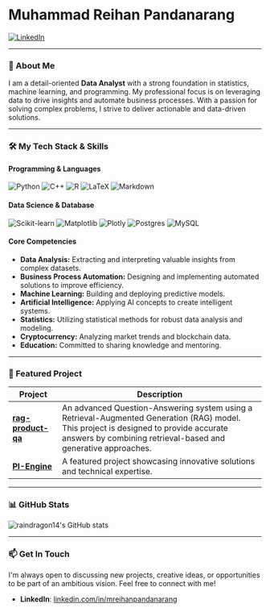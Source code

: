 # Muhammad Reihan Pandanarang

<a href="https://www.linkedin.com/in/mreihanpandanarang"><img src="https://img.shields.io/badge/linkedin-%230077B5.svg?style=for-the-badge&logo=linkedin&logoColor=white" alt="LinkedIn"/></a>

---

### 👋 About Me

I am a detail-oriented **Data Analyst** with a strong foundation in statistics, machine learning, and programming. My professional focus is on leveraging data to drive insights and automate business processes. With a passion for solving complex problems, I strive to deliver actionable and data-driven solutions.

---

### 🛠️ My Tech Stack & Skills

#### Programming & Languages
<img src="https://img.shields.io/badge/python-3670A0?style=for-the-badge&logo=python&logoColor=ffdd54" alt="Python" /> <img src="https://img.shields.io/badge/c++-%2300599C.svg?style=for-the-badge&logo=c%2B%2B&logoColor=white" alt="C++" /> <img src="https://img.shields.io/badge/r-%23276DC3.svg?style=for-the-badge&logo=r&logoColor=white" alt="R" /> <img src="https://img.shields.io/badge/latex-%23008080.svg?style=for-the-badge&logo=latex&logoColor=white" alt="LaTeX" /> <img src="https://img.shields.io/badge/markdown-%23000000.svg?style=for-the-badge&logo=markdown&logoColor=white" alt="Markdown" />

#### Data Science & Database
<img src="https://img.shields.io/badge/scikit--learn-%23F7931E.svg?style=for-the-badge&logo=scikit-learn&logoColor=white" alt="Scikit-learn" /> <img src="https://img.shields.io/badge/Matplotlib-%23ffffff.svg?style=for-the-badge&logo=Matplotlib&logoColor=black" alt="Matplotlib" /> <img src="https://img.shields.io/badge/Plotly-%233F4F75.svg?style=for-the-badge&logo=plotly&logoColor=white" alt="Plotly" /> <img src="https://img.shields.io/badge/postgres-%23316192.svg?style=for-the-badge&logo=postgresql&logoColor=white" alt="Postgres" /> <img src="https://img.shields.io/badge/mysql-4479A1.svg?style=for-the-badge&logo=mysql&logoColor=white" alt="MySQL" />

#### Core Competencies
- **Data Analysis:** Extracting and interpreting valuable insights from complex datasets.
- **Business Process Automation:** Designing and implementing automated solutions to improve efficiency.
- **Machine Learning:** Building and deploying predictive models.
- **Artificial Intelligence:** Applying AI concepts to create intelligent systems.
- **Statistics:** Utilizing statistical methods for robust data analysis and modeling.
- **Cryptocurrency:** Analyzing market trends and blockchain data.
- **Education:** Committed to sharing knowledge and mentoring.

---

### 🚀 Featured Project

| Project                                                                            | Description                                                                                                                                                     |
| ---------------------------------------------------------------------------------- | --------------------------------------------------------------------------------------------------------------------------------------------------------------- |
| **[rag-product-qa](https://github.com/raindragon14/product-qa-cloud)** | An advanced Question-Answering system using a Retrieval-Augmented Generation (RAG) model. This project is designed to provide accurate answers by combining retrieval-based and generative approaches. |
| **[PI-Engine](https://github.com/raindragon14/Product_Intellegence_Engine)** | A featured project showcasing innovative solutions and technical expertise. |

---

### 📊 GitHub Stats

![raindragon14's GitHub stats](https://github-readme-stats.vercel.app/api?username=raindragon14&show_icons=true&theme=professional)

---

### 📫 Get In Touch

I'm always open to discussing new projects, creative ideas, or opportunities to be part of an ambitious vision. Feel free to connect with me!

- **LinkedIn**: [linkedin.com/in/mreihanpandanarang](https://www.linkedin.com/in/mreihanpandanarang)
